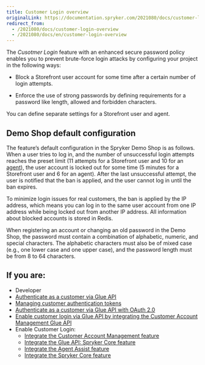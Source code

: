 ```yaml
---
title: Customer Login overview
originalLink: https://documentation.spryker.com/2021080/docs/customer-login-overview
redirect_from:
  - /2021080/docs/customer-login-overview
  - /2021080/docs/en/customer-login-overview
---
```


The *Cusotmer Login* feature with an enhanced secure password policy enables you to prevent brute-force login attacks by configuring your project in the following ways:

* Block a Storefront user account for some time after a certain number of login attempts.

* Enforce the use of strong passwords by defining requirements for a password like length, allowed and forbidden characters.

You can define separate settings for a Storefront user and agent. 

## Demo Shop default configuration
The feature’s default configuration in the Spryker Demo Shop is as follows. When a user tries to log in, and the number of unsuccessful login attempts reaches the preset limit (11 attempts for a Storefront user and 10 for an [agent](https://documentation.spryker.com/docs/agent-assist-overview)), the user account is locked out for some time (5 minutes for a Storefront user and 6 for an agent). After the last unsuccessful attempt, the user is notified that the ban is applied, and the user cannot log in until the ban expires. 

To minimize login issues for real customers, the ban is applied by the IP address, which means you can log in to the same user account from one IP address while being locked out from another IP address. All information about blocked accounts is stored in Redis. 

When registering an account or changing an old password in the Demo Shop, the password must contain a combination of alphabetic, numeric, and special characters. The alphabetic characters must also be of mixed case (e.g., one lower case and one upper case), and the password length must be from 8 to 64 characters. 

## If you are:

<div class="mr-container">
    <div class="mr-list-container">
        <!-- col1 -->
        <div class="mr-col">
            <ul class="mr-list mr-list-green">
                <li class="mr-title">Developer</li>
                <li><a href="https://documentation.spryker.com/docs/authenticating-as-a-customer" class="mr-link">Authenticate as a customer via Glue API</a></li>
                <li><a href="https://documentation.spryker.com/docs/managing-customer-authentication-tokens" class="mr-link">Managing customer authentication tokens</a></li>
                <li><a href="https://documentation.spryker.com/docs/managing-customer-authentication-tokens-via-oauth-20" class="mr-link">Authenticate as a customer via Glue API with OAuth 2.0</a></li>
                <li><a href="https://documentation.spryker.com/docs/glue-api-customer-account-management-feature-integration" class="mr-link">Enable customer login via Glue API by integrating the Customer Account Management Glue API</a></li>
                <li>Enable Customer Login:
                    <ul>          
                <li><a href="https://documentation.spryker.com/docs/customer-account-management-feature-integration" class="mr-link">Integrate the Customer Account Management feature</a></li>
                <li><a href="https://documentation.spryker.com/docs/glue-api-spryker-core-feature-integration" class="mr-link">Integrate the Glue API: Spryker Core feature</a></li>
                <li><a href="https://documentation.spryker.com/docs/agent-assist-feature-integration" class="mr-link">Integrate the Agent Assist feature</a></li>
                <li><a href="https://documentation.spryker.com/docs/spryker-core-feature-integration" class="mr-link">Integrate the Spryker Core feature</a></li>
            </ul>
        </div>
       

